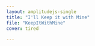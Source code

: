 ```yaml
---
layout: amplitudejs-single
title: "I'll Keep it with Mine"
file: "KeepItWithMine"
cover: tired

---
```

